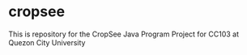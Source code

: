 # cropsee
This is repository for the CropSee Java Program Project for CC103 at Quezon City University
